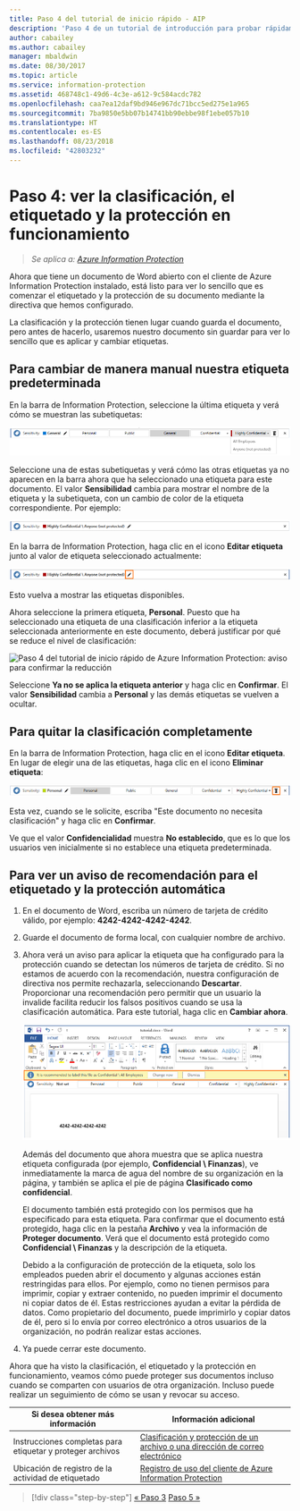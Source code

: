 ```yaml
---
title: Paso 4 del tutorial de inicio rápido - AIP
description: 'Paso 4 de un tutorial de introducción para probar rápidamente Azure Information Protection: consulte el etiquetado y la protección en acción.'
author: cabailey
ms.author: cabailey
manager: mbaldwin
ms.date: 08/30/2017
ms.topic: article
ms.service: information-protection
ms.assetid: 468748c1-49d6-4c3e-a612-9c584acdc782
ms.openlocfilehash: caa7ea12daf9bd946e967dc71bcc5ed275e1a965
ms.sourcegitcommit: 7ba9850e5bb07b14741bb90ebbe98f1ebe057b10
ms.translationtype: HT
ms.contentlocale: es-ES
ms.lasthandoff: 08/23/2018
ms.locfileid: "42803232"
---
```

# <a name="step-4-see-classification-labeling-and-protection-in-action"></a>Paso 4: ver la clasificación, el etiquetado y la protección en funcionamiento 

>*Se aplica a: [Azure Information Protection](https://azure.microsoft.com/pricing/details/information-protection)*

Ahora que tiene un documento de Word abierto con el cliente de Azure Information Protection instalado, está listo para ver lo sencillo que es comenzar el etiquetado y la protección de su documento mediante la directiva que hemos configurado.

La clasificación y la protección tienen lugar cuando guarda el documento, pero antes de hacerlo, usaremos nuestro documento sin guardar para ver lo sencillo que es aplicar y cambiar etiquetas.

## <a name="to-manually-change-our-default-label"></a>Para cambiar de manera manual nuestra etiqueta predeterminada

En la barra de Information Protection, seleccione la última etiqueta y verá cómo se muestran las subetiquetas:

![Paso 4 del tutorial de inicio rápido de Azure Information Protection: elección de una subetiqueta](./media/info-protect-sub-labelsv2.png)

Seleccione una de estas subetiquetas y verá cómo las otras etiquetas ya no aparecen en la barra ahora que ha seleccionado una etiqueta para este documento. El valor **Sensibilidad** cambia para mostrar el nombre de la etiqueta y la subetiqueta, con un cambio de color de la etiqueta correspondiente. Por ejemplo:

![Paso 4 del tutorial de inicio rápido de Azure Information Protection: subetiqueta seleccionada](./media/info-protect-sub-label-selectedv2.png)

En la barra de Information Protection, haga clic en el icono **Editar etiqueta** junto al valor de etiqueta seleccionado actualmente:

![Paso 4 del tutorial de inicio rápido de Azure Information Protection: icono Editar etiqueta](./media/info-protect-edit-label-selectedv2.png)

Esto vuelva a mostrar las etiquetas disponibles.

Ahora seleccione la primera etiqueta, **Personal**. Puesto que ha seleccionado una etiqueta de una clasificación inferior a la etiqueta seleccionada anteriormente en este documento, deberá justificar por qué se reduce el nivel de clasificación:

![Paso 4 del tutorial de inicio rápido de Azure Information Protection: aviso para confirmar la reducción](./media/info-protect-lower-justification.png)

Seleccione **Ya no se aplica la etiqueta anterior** y haga clic en **Confirmar**. El valor **Sensibilidad** cambia a **Personal** y las demás etiquetas se vuelven a ocultar.

## <a name="to-remove-the-classification-completely"></a>Para quitar la clasificación completamente

En la barra de Information Protection, haga clic en el icono **Editar etiqueta**. En lugar de elegir una de las etiquetas, haga clic en el icono **Eliminar etiqueta**:

![Paso 4 del tutorial de inicio rápido de Azure Information Protection: icono Eliminar](./media/delete-icon-from-personalv2.png)

Esta vez, cuando se le solicite, escriba "Este documento no necesita clasificación" y haga clic en **Confirmar**.  

Ve que el valor **Confidencialidad** muestra **No establecido**, que es lo que los usuarios ven inicialmente si no establece una etiqueta predeterminada.

## <a name="to-see-a-recommendation-prompt-for-labeling-and-automatic-protection"></a>Para ver un aviso de recomendación para el etiquetado y la protección automática

1. En el documento de Word, escriba un número de tarjeta de crédito válido, por ejemplo: **4242-4242-4242-4242**. 

2. Guarde el documento de forma local, con cualquier nombre de archivo. 

3. Ahora verá un aviso para aplicar la etiqueta que ha configurado para la protección cuando se detectan los números de tarjeta de crédito. Si no estamos de acuerdo con la recomendación, nuestra configuración de directiva nos permite rechazarla, seleccionando **Descartar**. Proporcionar una recomendación pero permitir que un usuario la invalide facilita reducir los falsos positivos cuando se usa la clasificación automática. Para este tutorial, haga clic en **Cambiar ahora**.

    ![Paso 4 del tutorial de inicio rápido de Azure Information Protection: recomendar aviso](./media/change-nowv2.png)

    Además del documento que ahora muestra que se aplica nuestra etiqueta configurada (por ejemplo, **Confidencial \ Finanzas**), ve inmediatamente la marca de agua del nombre de su organización en la página, y también se aplica el pie de página **Clasificado como confidencial**. 

    El documento también está protegido con los permisos que ha especificado para esta etiqueta. Para confirmar que el documento está protegido, haga clic en la pestaña **Archivo** y vea la información de **Proteger documento**. Verá que el documento está protegido como **Confidencial \ Finanzas** y la descripción de la etiqueta. 
    
    Debido a la configuración de protección de la etiqueta, solo los empleados pueden abrir el documento y algunas acciones están restringidas para ellos. Por ejemplo, como no tienen permisos para imprimir, copiar y extraer contenido, no pueden imprimir el documento ni copiar datos de él. Estas restricciones ayudan a evitar la pérdida de datos. Como propietario del documento, puede imprimirlo y copiar datos de él, pero si lo envía por correo electrónico a otros usuarios de la organización, no podrán realizar estas acciones.

4. Ya puede cerrar este documento.

Ahora que ha visto la clasificación, el etiquetado y la protección en funcionamiento, veamos cómo puede proteger sus documentos incluso cuando se comparten con usuarios de otra organización. Incluso puede realizar un seguimiento de cómo se usan y revocar su acceso.

|Si desea obtener más información|Información adicional|
|--------------------------------|--------------------------|
|Instrucciones completas para etiquetar y proteger archivos |[Clasificación y protección de un archivo o una dirección de correo electrónico](./rms-client/client-classify-protect.md)|
|Ubicación de registro de la actividad de etiquetado |[Registro de uso del cliente de Azure Information Protection](./rms-client/client-admin-guide-files-and-logging.md#usage-logging-for-the-azure-information-protection-client)|


>[!div class="step-by-step"]
[&#171; Paso 3](infoprotect-tutorial-step3.md)
[Paso 5 &#187;](infoprotect-tutorial-step5.md)
